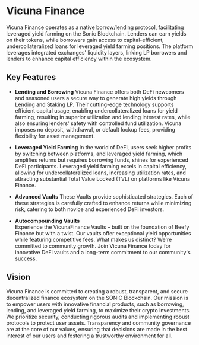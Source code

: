 # Vicuna Finance

Vicuna Finance operates as a native borrow/lending protocol, facilitating leveraged yield farming on the Sonic Blockchain.  Lenders can earn yields on their tokens, while borrowers gain access to capital-efficient, undercollateralized loans for leveraged yield farming positions. The platform leverages integrated exchanges' liquidity layers, linking LP borrowers and lenders to enhance capital efficiency within the ecosystem. 

## Key Features
- **Lending and Borrowing**
Vicuna Finance offers both DeFi newcomers and seasoned users a secure way to generate high yields through Lending and Staking LP. Their cutting-edge technology supports efficient capital usage, enabling undercollateralized loans for yield farming, resulting in superior utilization and lending interest rates, while also ensuring lenders' safety with controlled fund utilization. Vicuna imposes no deposit, withdrawal, or default lockup fees, providing flexibility for asset management. 

- **Leveraged Yield Farming**
In the world of DeFi, users seek higher profits by switching between platforms, and leveraged yield farming, which amplifies returns but requires borrowing funds, shines for experienced DeFi participants. Leveraged yield farming excels in capital efficiency, allowing for undercollateralized loans, increasing utilization rates, and attracting substantial Total Value Locked (TVL) on platforms like Vicuna Finance. 

- **Advanced Vaults** 
These Vaults provide sophisticated strategies. Each of these strategies is carefully crafted to enhance returns while minimizing risk, catering to both novice and experienced DeFi investors.

- **Autocompounding Vaults**  
Experience the VicunaFinance Vaults – built on the foundation of Beefy Finance but with a twist. Our vaults offer exceptional yield opportunities while featuring competitive fees. What makes us distinct? We're committed to community growth. Join Vicuna Finance today for innovative DeFi vaults and a long-term commitment to our community's success.

## Vision

Vicuna Finance is committed to creating a robust, transparent, and secure decentralized finance ecosystem on the SONIC Blockchain. Our mission is to empower users with innovative financial products, such as borrowing, lending, and leveraged yield farming, to maximize their crypto investments. We prioritize security, conducting rigorous audits and implementing robust protocols to protect user assets. Transparency and community governance are at the core of our values, ensuring that decisions are made in the best interest of our users and fostering a trustworthy environment for all.

